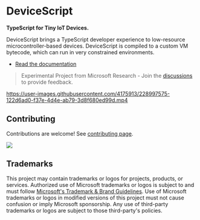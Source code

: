 # DeviceScript

**TypeScript for Tiny IoT Devices.**

DeviceScript brings a TypeScript developer experience to low-resource microcontroller-based devices.
DeviceScript is compiled to a custom VM bytecode, which can run in very constrained
environments.

-   [Read the documentation](https://microsoft.github.io/devicescript)

> Experimental Project from Microsoft Research - Join the <a href="https://github.com/microsoft/devicescript/discussions">discussions</a> to provide feedback.

https://user-images.githubusercontent.com/4175913/228997575-122d6ad0-f37e-4d4e-ab79-3d8f680ed99d.mp4

## Contributing

Contributions are welcome! See [contributing page](https://microsoft.github.io/devicescript/contributing).

<a href="https://github.com/microsoft/devicescript/graphs/contributors">
  <img src="https://contrib.rocks/image?repo=microsoft/devicescript" />
</a>

## Trademarks

This project may contain trademarks or logos for projects, products, or services. Authorized use of Microsoft
trademarks or logos is subject to and must follow
[Microsoft's Trademark & Brand Guidelines](https://www.microsoft.com/en-us/legal/intellectualproperty/trademarks/usage/general).
Use of Microsoft trademarks or logos in modified versions of this project must not cause confusion or imply Microsoft sponsorship.
Any use of third-party trademarks or logos are subject to those third-party's policies.
